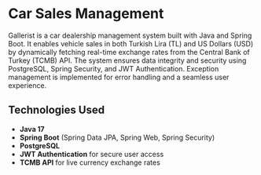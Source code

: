 # Car Sales Management
Gallerist is a car dealership management system built with Java and Spring Boot. It enables vehicle sales in both Turkish Lira (TL) and US Dollars (USD) by dynamically fetching real-time exchange rates from the Central Bank of Turkey (TCMB) API. The system ensures data integrity and security using PostgreSQL, Spring Security, and JWT Authentication. Exception management is implemented for error handling and a seamless user experience.

## Technologies Used

- **Java 17**  
- **Spring Boot** (Spring Data JPA, Spring Web, Spring Security)  
- **PostgreSQL**
- **JWT Authentication** for secure user access  
- **TCMB API** for live currency exchange rates 
